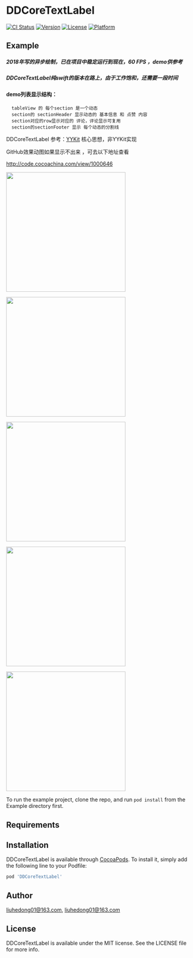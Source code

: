 # DDCoreTextLabel

[![CI Status](https://img.shields.io/travis/liuhedong01@163.com/DDCoreTextLabel.svg?style=flat)](https://travis-ci.org/liuhedong01@163.com/DDCoreTextLabel)
[![Version](https://img.shields.io/cocoapods/v/DDCoreTextLabel.svg?style=flat)](https://cocoapods.org/pods/DDCoreTextLabel)
[![License](https://img.shields.io/cocoapods/l/DDCoreTextLabel.svg?style=flat)](https://cocoapods.org/pods/DDCoreTextLabel)
[![Platform](https://img.shields.io/cocoapods/p/DDCoreTextLabel.svg?style=flat)](https://cocoapods.org/pods/DDCoreTextLabel)

## Example

##### 2018年写的异步绘制，已在项目中稳定运行到现在，60 FPS ，demo供参考
##### DDCoreTextLabel纯swift的版本在路上，由于工作饱和，还需要一段时间

#### demo列表显示结构：
      tableView 的 每个section 是一个动态
      section的 sectionHeader 显示动态的 基本信息 和 点赞 内容
      section对应的row显示对应的 评论，评论显示可复用
      section的sectionFooter 显示 每个动态的分割线


DDCoreTextLabel 参考：[YYKit](https://github.com/ibireme/YYKit) 核心思想，非YYKit实现


GitHub效果动图如果显示不出来 ，可去以下地址查看

http://code.cocoachina.com/view/1000646

<img src="https://github.com/liuhedong01/DDCoreTextLabel/blob/master/%E7%9B%AE%E5%BD%95%E7%BB%93%E6%9E%84%402x.png" width="320"><br/>

<img src="https://github.com/liuhedong01/DDCoreTextLabel/blob/master/%E9%83%A8%E5%88%86%E4%BB%A3%E7%A0%81%E6%88%AA%E5%9B%BE%402x.png" width="320"><br/>


<img src="https://github.com/liuhedong01/DDCoreTextLabel/blob/master/%E5%85%B6%E4%BB%96%E6%BC%94%E7%A4%BA.gif" width="320"><br/>

<img src="https://github.com/liuhedong01/DDCoreTextLabel/blob/master/%E6%BB%91%E5%8A%A8%E9%80%9F%E5%BA%A6FPS%E6%BC%94%E7%A4%BA.gif" width="320"><br/>

<img src="https://github.com/liuhedong01/DDCoreTextLabel/blob/master/%E6%9F%A5%E7%9C%8B%E5%9B%BE%E7%89%87%E6%BC%94%E7%A4%BA.gif" width="320"><br/>

To run the example project, clone the repo, and run `pod install` from the Example directory first.

## Requirements

## Installation

DDCoreTextLabel is available through [CocoaPods](https://cocoapods.org). To install
it, simply add the following line to your Podfile:

```ruby
pod 'DDCoreTextLabel'
```

## Author

liuhedong01@163.com, liuhedong01@163.com

## License

DDCoreTextLabel is available under the MIT license. See the LICENSE file for more info.
